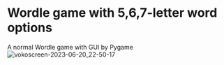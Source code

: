 # Wordle game with 5,6,7-letter word options
A normal Wordle game with GUI by Pygame
![vokoscreen-2023-06-20_22-50-17](https://github.com/khoatran94/wordle_pygame/assets/39628780/626c5b36-13f2-404d-b0e8-41c3991ae403)
